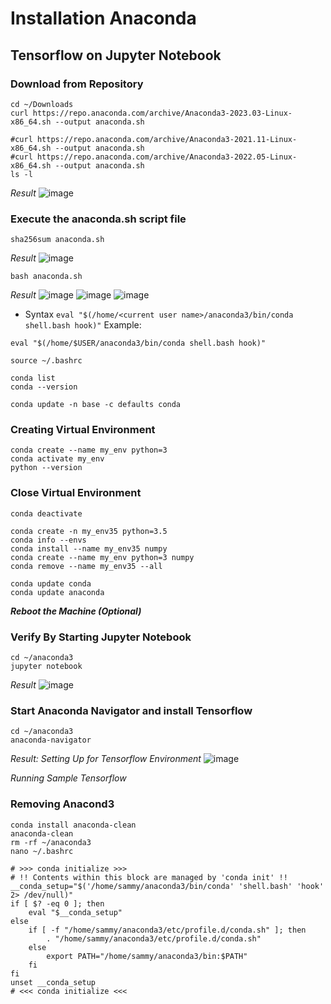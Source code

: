 # Installation Anaconda #
## Tensorflow on Jupyter Notebook ##



### Download from Repository ###
```
cd ~/Downloads
curl https://repo.anaconda.com/archive/Anaconda3-2023.03-Linux-x86_64.sh --output anaconda.sh

#curl https://repo.anaconda.com/archive/Anaconda3-2021.11-Linux-x86_64.sh --output anaconda.sh
#curl https://repo.anaconda.com/archive/Anaconda3-2022.05-Linux-x86_64.sh --output anaconda.sh
ls -l
```
_Result_
![image](https://user-images.githubusercontent.com/111234771/195766377-b6a1d82f-3fe4-467c-9697-f24dd0b669a7.png)

### Execute the anaconda.sh script file ###
```
sha256sum anaconda.sh
```
_Result_
![image](https://user-images.githubusercontent.com/111234771/195768229-16116cba-cdba-4c17-bbd4-b7fe9b0f64f8.png)

```
bash anaconda.sh
```
_Result_
![image](https://user-images.githubusercontent.com/111234771/195766582-72e9bc45-fde3-4d3c-9451-52ca99d9769b.png)
![image](https://user-images.githubusercontent.com/111234771/195769695-a397a9cc-002b-4e8f-ab3e-8cc9c11d4fbe.png)
![image](https://user-images.githubusercontent.com/111234771/195769945-89b3bf51-eda3-44d9-933f-cfb041050e71.png)

- Syntax `eval "$(/home/<current user name>/anaconda3/bin/conda shell.bash hook)"`
Example:
```
eval "$(/home/$USER/anaconda3/bin/conda shell.bash hook)"
```
```
source ~/.bashrc
```
```
conda list
conda --version

conda update -n base -c defaults conda
```

### Creating Virtual Environment ###
```
conda create --name my_env python=3
conda activate my_env
python --version
```

### Close Virtual Environment ###
```
conda deactivate
```

```
conda create -n my_env35 python=3.5
conda info --envs
conda install --name my_env35 numpy
conda create --name my_env python=3 numpy
conda remove --name my_env35 --all

conda update conda
conda update anaconda
```

___Reboot the Machine (Optional)___
### Verify By Starting Jupyter Notebook ###
```
cd ~/anaconda3
jupyter notebook
```
_Result_
![image](https://user-images.githubusercontent.com/111234771/195773081-6d309d2c-e311-4f43-9424-460c4981179d.png)

### Start Anaconda Navigator and install Tensorflow ###
```
cd ~/anaconda3
anaconda-navigator
```
_Result: Setting Up for Tensorflow Environment_
![image](https://user-images.githubusercontent.com/111234771/195862893-6f5ec470-5070-49ae-9348-51164d48df9f.png)

_Running Sample Tensorflow_


### Removing Anacond3 ###
```
conda install anaconda-clean
anaconda-clean
rm -rf ~/anaconda3
nano ~/.bashrc

# >>> conda initialize >>>
# !! Contents within this block are managed by 'conda init' !!
__conda_setup="$('/home/sammy/anaconda3/bin/conda' 'shell.bash' 'hook' 2> /dev/null)"
if [ $? -eq 0 ]; then
    eval "$__conda_setup"
else
    if [ -f "/home/sammy/anaconda3/etc/profile.d/conda.sh" ]; then
        . "/home/sammy/anaconda3/etc/profile.d/conda.sh"
    else
        export PATH="/home/sammy/anaconda3/bin:$PATH"
    fi
fi
unset __conda_setup
# <<< conda initialize <<<
```
